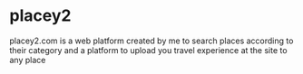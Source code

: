 # placey2
placey2.com is a web platform created by me to search places according to their category and a platform to upload you travel experience at the site to any place
